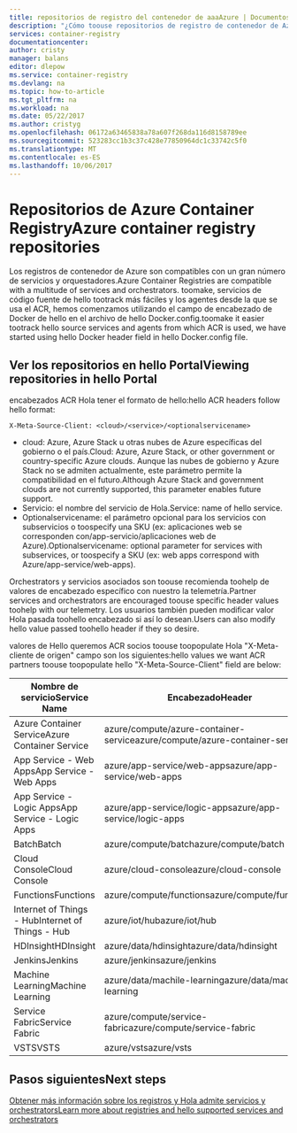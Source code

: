 ```yaml
---
title: repositorios de registro del contenedor de aaaAzure | Documentos de Microsoft
description: "¿Cómo toouse repositorios de registro de contenedor de Azure para las imágenes de Docker"
services: container-registry
documentationcenter: 
author: cristy
manager: balans
editor: dlepow
ms.service: container-registry
ms.devlang: na
ms.topic: how-to-article
ms.tgt_pltfrm: na
ms.workload: na
ms.date: 05/22/2017
ms.author: cristyg
ms.openlocfilehash: 06172a63465838a78a607f268da116d8158789ee
ms.sourcegitcommit: 523283cc1b3c37c428e77850964dc1c33742c5f0
ms.translationtype: MT
ms.contentlocale: es-ES
ms.lasthandoff: 10/06/2017
---
```

# <a name="azure-container-registry-repositories"></a><span data-ttu-id="56d85-103">Repositorios de Azure Container Registry</span><span class="sxs-lookup"><span data-stu-id="56d85-103">Azure container registry repositories</span></span>

<span data-ttu-id="56d85-104">Los registros de contenedor de Azure son compatibles con un gran número de servicios y orquestadores.</span><span class="sxs-lookup"><span data-stu-id="56d85-104">Azure Container Registries are compatible with a multitude of services and orchestrators.</span></span> <span data-ttu-id="56d85-105">toomake, servicios de código fuente de hello tootrack más fáciles y los agentes desde la que se usa el ACR, hemos comenzamos utilizando el campo de encabezado de Docker de hello en el archivo de hello Docker.config.</span><span class="sxs-lookup"><span data-stu-id="56d85-105">toomake it easier tootrack hello source services and agents from which ACR is used, we have started using hello Docker header field in hello Docker.config file.</span></span>



## <a name="viewing-repositories-in-hello-portal"></a><span data-ttu-id="56d85-106">Ver los repositorios en hello Portal</span><span class="sxs-lookup"><span data-stu-id="56d85-106">Viewing repositories in hello Portal</span></span>

<span data-ttu-id="56d85-107">encabezados ACR Hola tener el formato de hello:</span><span class="sxs-lookup"><span data-stu-id="56d85-107">hello ACR headers follow hello format:</span></span>
```
X-Meta-Source-Client: <cloud>/<service>/<optionalservicename>
```

* <span data-ttu-id="56d85-108">cloud: Azure, Azure Stack u otras nubes de Azure específicas del gobierno o el país.</span><span class="sxs-lookup"><span data-stu-id="56d85-108">Cloud: Azure, Azure Stack, or other government or country-specific Azure clouds.</span></span> <span data-ttu-id="56d85-109">Aunque las nubes de gobierno y Azure Stack no se admiten actualmente, este parámetro permite la compatibilidad en el futuro.</span><span class="sxs-lookup"><span data-stu-id="56d85-109">Although Azure Stack and government clouds are not currently supported, this parameter enables future support.</span></span>
* <span data-ttu-id="56d85-110">Servicio: el nombre del servicio de Hola.</span><span class="sxs-lookup"><span data-stu-id="56d85-110">Service: name of hello service.</span></span>
* <span data-ttu-id="56d85-111">Optionalservicename: el parámetro opcional para los servicios con subservicios o toospecify una SKU (ex: aplicaciones web se corresponden con/app-servicio/aplicaciones web de Azure).</span><span class="sxs-lookup"><span data-stu-id="56d85-111">Optionalservicename: optional parameter for services with subservices, or toospecify a SKU (ex: web apps correspond with Azure/app-service/web-apps).</span></span>

<span data-ttu-id="56d85-112">Orchestrators y servicios asociados son toouse recomienda toohelp de valores de encabezado específico con nuestro la telemetría.</span><span class="sxs-lookup"><span data-stu-id="56d85-112">Partner services and orchestrators are encouraged toouse specific header values toohelp with our telemetry.</span></span> <span data-ttu-id="56d85-113">Los usuarios también pueden modificar valor Hola pasada toohello encabezado si así lo desean.</span><span class="sxs-lookup"><span data-stu-id="56d85-113">Users can also modify hello value passed toohello header if they so desire.</span></span>

<span data-ttu-id="56d85-114">valores de Hello queremos ACR socios toouse toopopulate Hola "X-Meta-cliente de origen" campo son los siguientes:</span><span class="sxs-lookup"><span data-stu-id="56d85-114">hello values we want ACR partners toouse toopopulate hello "X-Meta-Source-Client" field are below:</span></span>

| <span data-ttu-id="56d85-115">Nombre de servicio</span><span class="sxs-lookup"><span data-stu-id="56d85-115">Service Name</span></span>              | <span data-ttu-id="56d85-116">Encabezado</span><span class="sxs-lookup"><span data-stu-id="56d85-116">Header</span></span>                                |
| ------------------------- | ------------------------------------- |
| <span data-ttu-id="56d85-117">Azure Container Service</span><span class="sxs-lookup"><span data-stu-id="56d85-117">Azure Container Service</span></span>   | <span data-ttu-id="56d85-118">azure/compute/azure-container-service</span><span class="sxs-lookup"><span data-stu-id="56d85-118">azure/compute/azure-container-service</span></span> |
| <span data-ttu-id="56d85-119">App Service - Web Apps</span><span class="sxs-lookup"><span data-stu-id="56d85-119">App Service - Web Apps</span></span>    | <span data-ttu-id="56d85-120">azure/app-service/web-apps</span><span class="sxs-lookup"><span data-stu-id="56d85-120">azure/app-service/web-apps</span></span>            |
| <span data-ttu-id="56d85-121">App Service - Logic Apps</span><span class="sxs-lookup"><span data-stu-id="56d85-121">App Service - Logic Apps</span></span>  | <span data-ttu-id="56d85-122">azure/app-service/logic-apps</span><span class="sxs-lookup"><span data-stu-id="56d85-122">azure/app-service/logic-apps</span></span>          |
| <span data-ttu-id="56d85-123">Batch</span><span class="sxs-lookup"><span data-stu-id="56d85-123">Batch</span></span>                     | <span data-ttu-id="56d85-124">azure/compute/batch</span><span class="sxs-lookup"><span data-stu-id="56d85-124">azure/compute/batch</span></span>                   |
| <span data-ttu-id="56d85-125">Cloud Console</span><span class="sxs-lookup"><span data-stu-id="56d85-125">Cloud Console</span></span>             | <span data-ttu-id="56d85-126">azure/cloud-console</span><span class="sxs-lookup"><span data-stu-id="56d85-126">azure/cloud-console</span></span>                   |
| <span data-ttu-id="56d85-127">Functions</span><span class="sxs-lookup"><span data-stu-id="56d85-127">Functions</span></span>                 | <span data-ttu-id="56d85-128">azure/compute/functions</span><span class="sxs-lookup"><span data-stu-id="56d85-128">azure/compute/functions</span></span>               |
| <span data-ttu-id="56d85-129">Internet of Things - Hub</span><span class="sxs-lookup"><span data-stu-id="56d85-129">Internet of Things - Hub</span></span>  | <span data-ttu-id="56d85-130">azure/iot/hub</span><span class="sxs-lookup"><span data-stu-id="56d85-130">azure/iot/hub</span></span>                         |
| <span data-ttu-id="56d85-131">HDInsight</span><span class="sxs-lookup"><span data-stu-id="56d85-131">HDInsight</span></span>                 | <span data-ttu-id="56d85-132">azure/data/hdinsight</span><span class="sxs-lookup"><span data-stu-id="56d85-132">azure/data/hdinsight</span></span>                  |
| <span data-ttu-id="56d85-133">Jenkins</span><span class="sxs-lookup"><span data-stu-id="56d85-133">Jenkins</span></span>                   | <span data-ttu-id="56d85-134">azure/jenkins</span><span class="sxs-lookup"><span data-stu-id="56d85-134">azure/jenkins</span></span>                         |
| <span data-ttu-id="56d85-135">Machine Learning</span><span class="sxs-lookup"><span data-stu-id="56d85-135">Machine Learning</span></span>          | <span data-ttu-id="56d85-136">azure/data/machile-learning</span><span class="sxs-lookup"><span data-stu-id="56d85-136">azure/data/machile-learning</span></span>           |
| <span data-ttu-id="56d85-137">Service Fabric</span><span class="sxs-lookup"><span data-stu-id="56d85-137">Service Fabric</span></span>            | <span data-ttu-id="56d85-138">azure/compute/service-fabric</span><span class="sxs-lookup"><span data-stu-id="56d85-138">azure/compute/service-fabric</span></span>          |
| <span data-ttu-id="56d85-139">VSTS</span><span class="sxs-lookup"><span data-stu-id="56d85-139">VSTS</span></span>                      | <span data-ttu-id="56d85-140">azure/vsts</span><span class="sxs-lookup"><span data-stu-id="56d85-140">azure/vsts</span></span>                            |


## <a name="next-steps"></a><span data-ttu-id="56d85-141">Pasos siguientes</span><span class="sxs-lookup"><span data-stu-id="56d85-141">Next steps</span></span>
[<span data-ttu-id="56d85-142">Obtener más información sobre los registros y Hola admite servicios y orchestrators</span><span class="sxs-lookup"><span data-stu-id="56d85-142">Learn more about registries and hello supported services and orchestrators</span></span>](container-registry-intro.md)
